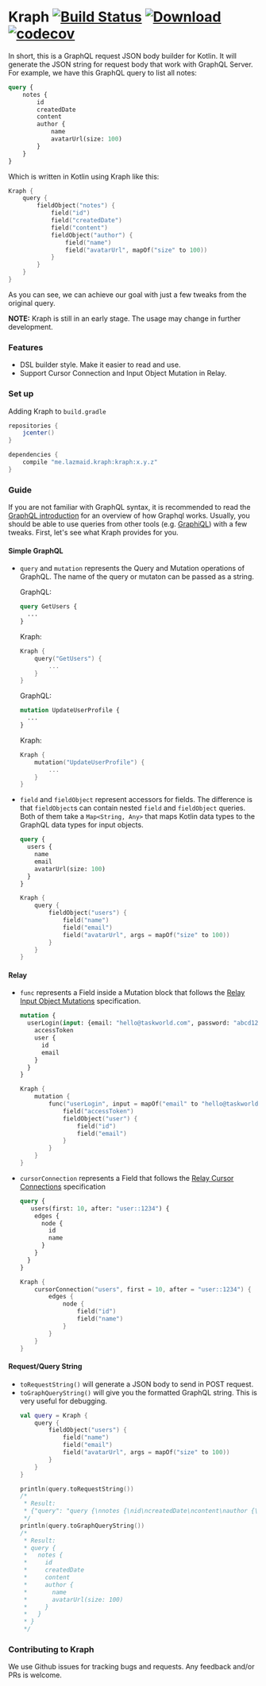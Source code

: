 # Kraph [![Build Status](https://travis-ci.org/VerachadW/kraph.svg?branch=master)](https://travis-ci.org/VerachadW/kraph) [ ![Download](https://api.bintray.com/packages/verachadw/maven/kraph/images/download.svg) ](https://bintray.com/tw/maven/kraph/_latestVersion) [![codecov](https://codecov.io/gh/VerachadW/kraph/branch/master/graph/badge.svg)](https://codecov.io/gh/VerachadW/kraph)

In short, this is a GraphQL request JSON body builder for Kotlin. It will
generate the JSON string for request body that work with GraphQL Server.
For example, we have this GraphQL query to list all notes:
```graphql
query {
    notes {
        id
        createdDate
        content
        author {
            name
            avatarUrl(size: 100)
        }
    }
}
```

Which is written in Kotlin using Kraph like this:
```kotlin
Kraph {
    query {
        fieldObject("notes") {
            field("id")
            field("createdDate")
            field("content")
            fieldObject("author") {
                field("name")
                field("avatarUrl", mapOf("size" to 100))
            }
        }
    }
}
```
As you can see, we can achieve our goal with just a few tweaks from the original query.

**NOTE:** Kraph is still in an early stage. The usage may change in further development.

### Features

-   DSL builder style. Make it easier to read and use.
-   Support Cursor Connection and Input Object Mutation in Relay.

### Set up

Adding Kraph to `build.gradle`
```gradle
repositories {
    jcenter()
}

dependencies {
    compile "me.lazmaid.kraph:kraph:x.y.z"
}
```

### Guide

If you are not familiar with GraphQL syntax, it is recommended to read the
[GraphQL introduction](http://graphql.org/learn/) for an overview of how Graphql
works. Usually, you should be able to use queries from other tools (e.g.
[GraphiQL](https://github.com/graphql/graphiql)) with a few tweaks.
First, let's see what Kraph provides for you.

#### Simple GraphQL

-   `query` and `mutation` represents the Query and Mutation operations of GraphQL.
    The name of the query or mutaton can be passed as a string.

    GraphQL:
    ```graphql
    query GetUsers {
      ...
    }
    ```
    Kraph:
    ```kotlin
    Kraph {
        query("GetUsers") {
            ...
        }
    }
    ```
    GraphQL:
    ```graphql
    mutation UpdateUserProfile {
      ...
    }
    ```
    Kraph:
    ```kotlin
    Kraph {
        mutation("UpdateUserProfile") {
            ...
        }
    }
    ```
-   `field` and `fieldObject` represent accessors for fields. The difference is
    that `fieldObject`s can contain nested `field` and `fieldObject` queries.
    Both of them take a `Map<String, Any>` that maps Kotlin data types to the
    GraphQL data types for input objects.
    ```graphql
    query {
      users {
        name
        email
        avatarUrl(size: 100)
      }
    }
    ```
    ```kotlin
    Kraph {
        query {
            fieldObject("users") {
                field("name")
                field("email")
                field("avatarUrl", args = mapOf("size" to 100))
            }
        }
    }
    ```

#### Relay

-   `func` represents a Field inside a Mutation block that follows the
    [Relay Input Object Mutations](https://facebook.github.io/relay/graphql/mutations.htm) specification.
    ```graphql
    mutation {
      userLogin(input: {email: "hello@taskworld.com", password: "abcd1234"}) {
        accessToken
        user {
          id
          email
        }
      }
    }
    ```
    ```kotlin
    Kraph {
        mutation {
            func("userLogin", input = mapOf("email" to "hello@taskworld.com", "password" to "abcd1234")) {
                field("accessToken")
                fieldObject("user") {
                    field("id")
                    field("email")
                }
            }
        }
    }
    ```
-   `cursorConnection` represents a Field that follows the
    [Relay Cursor Connections](https://facebook.github.io/relay/graphql/connections.htm) specification
    ```graphql
    query {
       users(first: 10, after: "user::1234") {
        edges {
          node {
            id
            name
          }
        }
      }
    }
    ```
    ```kotlin
    Kraph {
        cursorConnection("users", first = 10, after = "user::1234") {   
            edges {
                node {
                    field("id")
                    field("name")
                }
            }
        }
    }
    ```

#### Request/Query String

-   `toRequestString()` will generate a JSON body to send in POST request.
-   `toGraphQueryString()` will give you the formatted GraphQL string. This is
    very useful for debugging.
    ```kotlin
    val query = Kraph {
        query {
            fieldObject("users") {
                field("name")
                field("email")
                field("avatarUrl", args = mapOf("size" to 100))
            }
        }
    }    

    println(query.toRequestString())
    /*
     * Result:
     * {"query": "query {\nnotes {\nid\ncreatedDate\ncontent\nauthor {\nname\navatarUrl(size: 100)\n}\n}\n}", "variables": null, "operationName": null}
     */
    println(query.toGraphQueryString())
    /*
     * Result:
     * query {
     *   notes {
     *     id
     *     createdDate
     *     content
     *     author {
     *       name
     *       avatarUrl(size: 100)
     *     }
     *   }
     * }
     */
    ```

### Contributing to Kraph

We use Github issues for tracking bugs and requests.
Any feedback and/or PRs is welcome.

